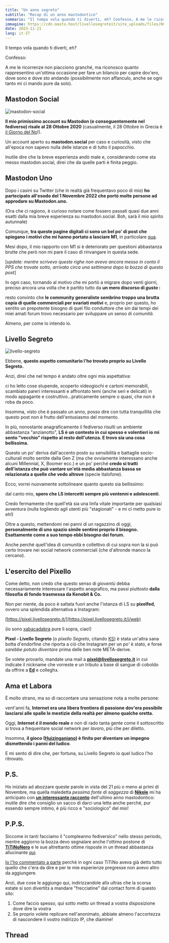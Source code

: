 ```yaml
---
title: "Un anno segreto"
subtitle: "Recap di un anno mastodontico"
sommario: "Il tempo vola quando ti diverti, eh? Confesso, A me le ricorrenze non piacciono granché, ma riconosco quanto rappresentino un'ottima occasione per fare un bilancio per capire dov'ero, dove sono e dove sto andando (possibilmente non affanculo, anche se ogni tanto mi ci mando pure da solo)."
immagine: https://cdn.masto.host/livellosegretoit/site_uploads/files/000/000/005/@1x/ae2c2ed79689631b.png 
date: 2023-11-21
lang: it-IT
---
```


Il tempo vola quando ti diverti, eh?

Confesso: 

A me le ricorrenze non piacciono granché, ma riconosco quanto rappresentino un'ottima occasione per fare un bilancio per capire dov'ero, dove sono e dove sto andando (possibilmente non affanculo, anche se ogni tanto mi ci mando pure da solo).

## Mastodon Social

![mastodon-social](https://files.mastodon.social/site_uploads/files/000/000/001/@1x/57c12f441d083cde.png)

**Il mio primissimo account su Mastodon (e conseguentemente nel fediverso) risale al 28 Ottobre 2020** (casualmente, il 28 Ottobre in Grecia è [il Giorno del No](https://it.m.wikipedia.org/wiki/Giorno_del_No)!).

Un account aperto su **mastodon.social** per caso e curiosità, visto che all'epoca non sapevo nulla delle istanze e di tutto il papocchio.

Inutile dire che la breve esperienza andò male e, considerando come sta messo mastodon.social, direi che da quelle parti è finita peggio.

## Mastodon Uno 

Dopo i casini su Twitter (che in realtà già frequentavo poco di mio) **ho partecipato all'esodo del 1 Novembre 2022 che portò molte persone ad approdare su Mastodon.uno.** 

(Ora che ci ragiono, è curioso notare come fossero passati quasi due anni esatti dalla mia breve esperienza su mastodon.social. Boh, sarà il mio spirito autunnale)

Comunque, **tra queste pagine digitali ci sono un bel po' di post che spiegano i motivi che mi hanno portato a lasciare M1**, in particolare [qua](/posts/ita/mastodon-migrazione-2/).

Mesi dopo, il mio rapporto con M1 si è deteriorato per questioni abbastanza brutte che però non mi pare il caso di rinvangare in questa sede.

[_update: mentre scrivevo queste righe non avevo ancora messo in conto il PPS che trovate sotto, arrivato circa una settimana dopo la bozza di questo post_]

In ogni caso, tornando al motivo che mi portò a migrare dopo venti giorni, preciso ancora una volta che è partito tutto da **un mero discorso di _gusto_ :** 

resto convinto che **le community generaliste sembrino troppo una brutta copia di quelle commerciali per svariati motivi** e, proprio per questo, ho sentito un prepotente bisogno di quel filo conduttore che sin dai tempi dei miei amati forum trovo necessario per sviluppare un senso di _comunità_.

Almeno, per come lo intendo io.

## Livello Segreto

![livello-segreto](https://cdn.masto.host/livellosegretoit/site_uploads/files/000/000/005/@1x/ae2c2ed79689631b.png)

Ebbene, **questo aspetto comunitario l'ho trovato proprio su Livello Segreto.**

Anzi, direi che nel tempo è andato oltre ogni mia aspettativa:

ci ho letto cose stupende, scoperto videogiochi e cartoni memorabili, scambiato pareri interessanti e affrontato temi (anche seri e delicati) in modo appagante e costruttivo...praticamente sempre o quasi, che non è roba da poco.

Insomma, visto che è passato un anno, posso dire con tutta tranquillità che questo post non è frutto dell'entusiasmo del momento.

In più, nonostante anagraficamente il fediverso risulti un ambiente abbastanza "anzianotto", **LS è un contesto in cui spesso e volentieri io mi sento "vecchio" rispetto al resto dell'utenza. E trovo sia una cosa bellissima.**

Questo un po' deriva dall'accento posto su sensibilità e battaglie socio-culturali molto sentite dalla Gen Z (ma che ovviamente interessano anche alcuni Millennial, X, Boomer ecc.) e un po' perché **credo si tratti dell'istanza che può vantare un'età media abbastanza bassa se relazionata a quelle che vedo altrove** (specie italofone).

Ecco, vorrei nuovamente sottolineare quanto questo sia bellissimo:

dal canto mio, **spero che LS intercetti sempre più ventenni e adolescenti**. 

Credo fermamente che quell'età sia una linfa vitale importante per qualsiasi avventura (nulla togliendo agli utenti più "stagionati" - e mi ci metto pure io eh!) 

Oltre a questo, mettendomi nei panni di un ragazzino di oggi, **personalmente di uno spazio simile sentirei proprio il bisogno. Esattamente come a suo tempo ebbi bisogno dei forum.**

Anche perché quell'idea di comunità e collettivo di cui sopra non la si può certo trovare nei social network commerciali (che d'altronde manco la cercano).

## L'esercito del Pixello 

Come detto, non credo che questo senso di _gioventù_ debba necessariamente interessare l'aspetto anagrafico, ma passi piuttosto **dalla filosofia di fondo trasmessa da Kenobit & Co.** 

Non per niente, da poco è saltata fuori anche l'istanza di LS su **pixelfed**, ovvero una splendida alternativa a Instagram: 

[https://pixel.livellosegreto.it/](https://pixel.livellosegreto.it/i/web) 

(io sono [xabacadabra](https://pixel.livellosegreto.it/i/web/profile/627614251342880884) pure lì sopra, ciao!)

**Pixel - Livello Segreto** (o _pixello Segreto_, citando [KS](https://livellosegreto.it/@KSGamingLife)) è stata un'altra sana botta d'endorfine che riporta a ciò che Instagram per un po' è stato, e forse _sarebbe potuto diventare_ prima delle ben note META-derive.

Se volete provarlo, mandate una mail a **pixel@livellosegreto.it** in cui indicate il nickname che vorreste e un tributo a base di sangue di coboldo da offrire a [**Ed**](https://livellosegreto.it/@ed) e colleghɜ.

## Ama et Labora

È molto strano, ma so di raccontare una sensazione nota a molte persone: 

vent'anni fa, **Internet era una libera frontiera di passione dov'era possibile lasciarsi alle spalle le mestizie della realtà per almeno qualche oretta.**

Oggi, **Internet _è_ il mondo reale** e non di rado tanta gente come il sottoscritto si trova a frequentare social network per _lavoro_, più che per diletto.

Insomma, **il gioco ([Huizinganiano](https://it.wikipedia.org/wiki/Homo_Ludens)) è finito per diventare un impegno dismettendo i panni del ludico**.

E mi sento di dire che, per fortuna, su Livello Segreto io quel ludico l'ho ritrovato.

## P.S.

Ho iniziato ad abozzare queste parole in vista del 21 più o meno ai primi di Novembre, ma quella maledetta _pessima fonte di saggezza_ di [**Nikole**](https://livellosegreto.it/@nikole) mi ha anticipato con [**un interessante racconto**](https://www.nikolececcarelli.it/un-anno-di-mastodon-la-terra-promessa-e-la-striscia-di-gaza) dell'ultimo anno mastodontico: inutile dire che consiglio un sacco di darci una letta anche perché, pur essendo sempre intimo, è più ricco e "sociologico" del mio!

## P.P.S. 

Siccome in tanti facciamo il "compleanno fediversico" nello stesso periodo, mentre aggiorno la bozza devo segnalare anche l'ottimo postone di [**TiTiNoNero**](https://livellosegreto.it/@77nn@goto.77nn.it) e le sue altrettanto ottime risposte in un thread abbastanza allucinante [qui](https://mastodon.uno/@FronteAmpio/111437867393978344). 

[Io l'ho commentato a parte](https://livellosegreto.it/@xabacadabra/111439691247716734) perchè in ogni caso TiTiNo aveva già detto tutto quello che c'era da dire e per le mie esperienze pregresse non avevo altro da aggiungere.

Anzi, due cose le aggiungo qui, indirizzandole allɜ ultras che la scorsa estate si son divertitɜ a mandare "frecciatine" dal contact form di questo sito:

1) Come faccio spesso, qui sotto metto un thread a vostra disposizione dove dire la vostra
2) Se proprio volete replicare nell'anonimato, abbiate almeno l'accortezza di nascondere il vostro indirizzo IP, che diamine!

## Thread